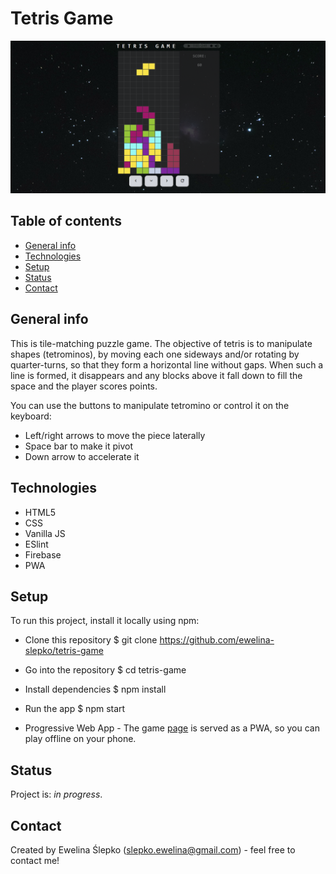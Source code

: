 # Tetris Game
![screenshot](public/images/tetris_screenshot.png)

## Table of contents
* [General info](#general-info)
* [Technologies](#technologies)
* [Setup](#setup)
* [Status](#status)
* [Contact](#contact)

## General info
This is tile-matching puzzle game. The objective of tetris is to manipulate shapes (tetrominos), by moving each one sideways and/or rotating by quarter-turns, so that they form a horizontal line without gaps. When such a line is formed, it disappears and any blocks above it fall down to fill the space and the player scores points.


You can use the buttons to manipulate tetromino or control it on the keyboard:

* Left/right arrows to move the piece laterally
* Space bar to make it pivot
* Down arrow to accelerate it

## Technologies
* HTML5
* CSS
* Vanilla JS
* ESlint
* Firebase
* PWA

## Setup
To run this project, install it locally using npm:

* Clone this repository
$ git clone https://github.com/ewelina-slepko/tetris-game

* Go into the repository
$ cd tetris-game

* Install dependencies
$ npm install

* Run the app
$ npm start

* Progressive Web App - 
The game [page](https://tetris-game-2630d.firebaseapp.com/) is served as a PWA, so you can play offline on your phone.

## Status
Project is: _in progress_.

## Contact
Created by Ewelina Ślepko (slepko.ewelina@gmail.com) - feel free to contact me!
